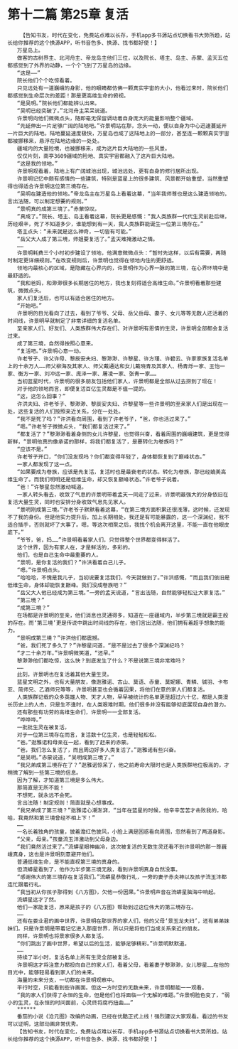 # 第十二篇 第25章 复活
        【告知书友，时代在变化，免费站点难以长存，手机app多书源站点切换看书大势所趋，站长给你推荐的这个换源APP，听书音色多、换源、找书都好使！】
       万星岛上。
       做客的古树界主、北河舟主、帝龙岛主他们三位，以及院长、塔主、岛主、赤蒙、孟天五位都感觉到了外界的动静，一个个飞到了万星岛的边缘。
       “这是——”
       院长他们个个吃惊看着。
       只见远处有一道巍峨的身影，他的眼睛都仿佛一颗真实宇宙的大小，他看过来时，院长他们都感觉到生命层次的差距！那是更高维生命的俯视。
       “是吴明。”院长他们都能辨认出来。
       “吴明已经突破了。”北河舟主呆呆说道。
       许景明向他们微微点头，随即毫无保留调动着自身庞大的能量影响整个疆域。
       “先延伸出一片足够广阔的陆地吧。”许景明站在那，念头一动，便以自身为中心迅速蔓延开一片巨大的陆地。陆地蔓延速度极快，万星岛也成了这陆地上的一部分，甚至连一颗颗真实宇宙都被挪移来，悬浮在陆地边缘的一处处。
       疆域内的大量险境，也被挪移来，成为这片巨大陆地的一些风景。
       仅仅片刻，南亭3609疆域的险地、真实宇宙都融入了这片巨大陆地。
       “这是我的领地。”
       许景明观看着，陆地上有广阔城池出现，城池远处，更有自身的修行居所出现。
       许景明记忆中颇有感情的一些建筑，特别是蓝星上的很多建筑、风景都开始重塑，当然重塑得也得适合许景明这位第三境存在。
       “吴明在建造他的领地。”帝龙岛主在万星岛上看着这幕，“当年我师尊也是这么建造领地的，言出法随，可以制定想要的规则。”
       “景明真的成第三境了。”赤蒙惊叹。
       “真成了。”院长、塔主、岛主看着这幕，院长更是感慨：“我人类族群一代代生灵前赴后继，历经艰辛，死了不知道多少，谁能想到有一天，我人类族群能诞生一位第三境存在。”
       塔主点头：“未来就是这么神奇，一切皆有可能。”
       “岳父大人成了第三境，师姐要复活了。”孟天难掩激动之情。
       ……
       许景明耗费三个小时初步建设了领地，他满意微微点头：“暂时先这样，以后有需要，再随时制定更详细规则。”在改变规则后，许景明也觉得在领地内住的更舒适。
       领地内最核心的区域，是隐藏在心界内的，许景明作为心界一脉的第三境，在心界环境中是最舒适的。
       “我和爸妈，和渺渺很多长期居住的地方，我也复刻得适合高维生命。”许景明看着那些建筑，微微点头。
       家人们复活后，也可以有适合居住的地方。
       “开始吧。”
       许景明的目光看向了过去，看到了爷爷、父母、岳父岳母、妻子、女儿等等无数人还活着的时间线，许景明早就制定了非常详细的复活名单。
       至亲家人们、好友们、人类族群伟大存在们、对许景明有恩情的生灵，许景明全部都会复活过来。
       成了第三境，自然得按照心意来。
       “复活吧。”许景明心意一动。
       许老爷子、许父许母、黎辰安夫妇、黎渺渺、许黎星、许方瑾、许碧云、许家家族复活名单上的十余万人……师父柳海及其家人、师父戴通达和女儿戴晓青及其家人、杨青烁一家、王怡一家、衡方一家、刘冲远一家、庞泽一家、屠凌一家、张青一家……
       当初蓝星时代，许景明的很多朋友包括他们家人，许景明都是全部从过去捞到了现在！
       对于他的领地而言，即便复活百亿生灵都是不值一提的。
       “这，这怎么回事？”
       许洪夫妇、许老爷子、黎渺渺、黎辰安夫妇、许黎星等一些许景明的至亲家人们是出现在一处，这些复活的人们按照亲近关系，分在一处处。
       “我不是死了吗？”许洪看向周围，看到了许老爷子，“爸，你也活过来了。”
       “嗯。”许老爷子微微点头，“我们都复活过来了。”
       “都复活了？”黎渺渺看着身侧的女儿许黎星，也觉得兴奋，看着周围的巍峨建筑，更是觉得新鲜，“景明他真的像承诺的那样，将我们都复活了，是要转化为卷族吗？”
       “应该不是。”
       许老爷子开口，“你们没发现吗？你们都变得年轻了，身体都恢复到了巅峰状态。”
       一家人都发现了这一点。
       “如果要成为卷族，应该是先复活，复活时也是最衰老的状态。转化为卷族，那已经媲美高维生命了。而我们明明还是低维生命，却又恢复巅峰状态。”许老爷子说着。
       “爸！”许黎星忽然激动喊道。
       一家人转头看去，收敛了气息的许景明带着孟天一同走了过来，许景明最强大的分身依旧在复活大量生灵，同时也安排分身收敛气息先见家人。
       “景明刚成第三境。”许老爷子默默看着这幕，“在第三境方面积累还很浅薄，这时候，还发现不了我的身份。但是他实力提升后，加上长期相处，我还是有可能暴露的，这一个深渊纪，我不适合插手，否则就坏了大事了。嗯，等这次相聚之后，我找个机会离开这里，不能一直在他眼皮底下。”
       “爷爷，爸，妈……”许景明看着家人们，只觉得整个世界都变得鲜活了。
       这个世界，因为有家人在，才是鲜活的，多彩的。
       他们，也是自己生命中最重要的人。
       “景明，是你复活的我们？”许洪看着自己儿子。
       “嗯。”许景明点头。
       “哈哈哈，不愧是我儿子，当初说要复活我们，今天就做到了。”许洪感慨，“而且我们依旧是低维生命，身体却能恢复巅峰。我们没成卷族吧？”
       “岳父大人他已经成为第三境。”一旁的孟天说道，“言出法随，自然能够轻松让大家复活。”
       “第三境？”
       “成第三境？”
       在场都是许景明的至亲，他们消息也灵通得多，知道在一座疆域内，半步第三境就是霸主般的存在。而‘第三境’更是传说中跳出时间线的存在，他们言出法随，他们拥有着超乎想象的能力。
       “景明成第三境？”许洪他们都震撼。
       “爸，我们死了多久了？”许黎星问道，“是不是过去了很多个深渊纪吗？
       “才二十余万年。”许景明微笑道，“还早。”
       黎渺渺他们都吃惊，这么快？到底发生了什么？不是说第三境非常难吗？
       ……
       此刻，许景明也在复活着其他大量生灵。
       蓝星文明之外，也有大量朋友，像逖雅诺、古山、莫语、赤童、莫妮娜、青鳞、铖羽、卡布亚、简师兄、乙酒师兄等等，许景明甚至也会循着因果，将他们在意的家人们都复活。
       人类族群记载的众多英雄人物、天才人物，早早被统计的名单更是超过六十亿，都是人类漫长历史上的人杰，只是生不逢时，在人类艰难时期，他们很多并没有能够彻底展现自身的潜力。
       还有那些有功劳的高维生命们，许景明一一全部复活。
       “哗哗哗。”
       一批批生灵在被复活。
       对于一位第三境存在而言，复活数十亿生灵，也是轻轻松松。
       “爸。”逖雅诺和母亲在一起，看到了赶来的赤蒙。
       “爸，我们怎么复活了，而且周边好多人类复活了。”逖雅诺有些兴奋。
       “是吴明。”赤蒙说道，“吴明成第三境了。”
       “我兄弟成第三境存在了？”逖雅诺惊呆了，他之前寿命大限时也是人类族群地位极高的，才稍微了解到一些第三境的信息。
       因为了解，才知道第三境是多么伟大。
       那简直是无所不能！
       不想死，就永远不会死。
       言出法随！制定规则！简直就是心想事成。
       “我兄弟成了第三境？”逖雅诺心潮澎湃，“当年在蓝星的时候，他辛辛苦苦才击败我的，哈哈，我竟然和第三境曾经不相上下！”
       ……
       一名长着独角的孩童，披着澹红色披风，小脸上满是困惑看向周围，忽然看到了两道身影。
       “父亲，母亲。”孩童流玉沣激动到父母身边。
       “我们竟然活过来了。”流蟒星眼神幽冷，这次被复活的无数生灵还看不到许景明的那一尊巍峨真身，这也是许景明刻意避开他们。
       普通低维生命，是不能直视第三境的真身的。
       但流蟒星看到了，他作为半步第三境无敌，看到许景明真身自然没事。
       “感谢伟大的第三境存在复活我们。”流蟒星恭敬行礼，一旁的妻子赤炎神以及孩子流玉沣都连忙跟着行礼。
       “我当初从你孩子那得到《八方图》，欠他一份因果。”许景明声音在流蟒星脑海中响起。
       流蟒星这才了然。
       他们一家能复活，原来是孩子的《八方图》帮助到过这位伟大的第三境存在。
       ……
       还有在娄业君的画中世界，许景明在那世界的家人们，他的父母‘景玉龙夫妇’，还有弟弟妹妹们。只是许景明是带着记忆进入那座世界，所以只是将他们当成关系亲近的朋友。
       同样，许景明也将景家很多人都复活。
       “你们跳出了画中世界，希望以后的生活，能够足够精彩。”许景明默默道。
       ……
       持续了半小时，复活名单上所有生灵全部被复活。
       许景明这才将注意力都投向自己的家人们，看着父母，看着妻子黎渺渺，女儿黎星……在他的目光中，能够轻易看到家人们的未来。
       海量的未来分支，一切都在许景明观察中。
       平行时空，只能看到些许画面。但这一方时空的无数未来，许景明都能一一观看。
       “我的家人们获得了永恒的生命，但是他们也将面临一个无解的难题。”许景明脸色变了，“弱小的生灵，在永恒的时间面前，心灵终将腐朽扭曲……”
       ******
       番茄的小说《沧元图》改编的动画，已经在优酷正式上线！强烈建议大家观看。看过的书友可以证明，这部动画非常优秀。
       【告知书友，时代在变化，免费站点难以长存，手机app多书源站点切换看书大势所趋，站长给你推荐的这个换源APP，听书音色多、换源、找书都好使！】